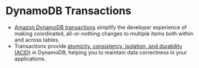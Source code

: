 # DynamoDB Transactions
- [Amazon DynamoDB transactions](https://docs.aws.amazon.com/amazondynamodb/latest/developerguide/transactions.html) simplify the developer experience of making coordinated, all-or-nothing changes to multiple items both within and across tables. 
- Transactions provide [atomicity, consistency, isolation, and durability (ACID)](../../../1_HLDDesignComponents/3_DatabaseComponents/1_Glossaries/ACIDTransactions/Readme.md) in DynamoDB, helping you to maintain data correctness in your applications.